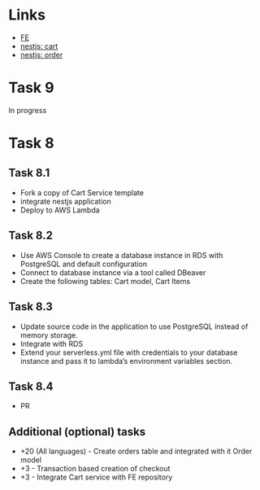 # Links

- [FE](https://d2d25cyeqtftsg.cloudfront.net/)
- [nestjs: cart](https://tvb9bbhu68.execute-api.eu-west-1.amazonaws.com/dev/api/profile/cart)
- [nestjs: order](https://tvb9bbhu68.execute-api.eu-west-1.amazonaws.com/dev/api/profile/order)

# Task 9

In progress

# Task 8

## Task 8.1

- Fork a copy of Cart Service template
- integrate nestjs application
- Deploy to AWS Lambda

## Task 8.2

- Use AWS Console to create a database instance in RDS with PostgreSQL and default configuration
- Connect to database instance via a tool called DBeaver
- Create the following tables: Cart model, Cart Items

## Task 8.3

- Update source code in the application to use PostgreSQL instead of memory storage.
- Integrate with RDS
- Extend your serverless.yml file with credentials to your database instance and pass it to lambda’s environment variables section.

## Task 8.4

- PR

## Additional (optional) tasks

- +20 (All languages) - Create orders table and integrated with it Order model
- +3 - Transaction based creation of checkout
- +3 - Integrate Cart service with FE repository
